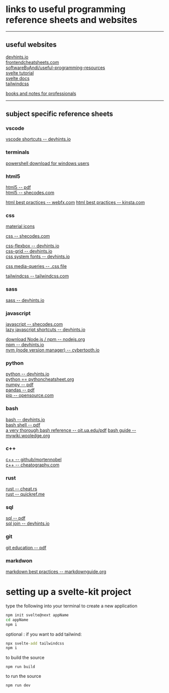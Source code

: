 # links to useful programming reference sheets and websites

___

## useful websites  

[devhints.io](https://devhints.io/)  
[frontendcheatsheets.com](https://www.frontendcheatsheets.com/)  
[softwareByAndi/useful-programming-resources](https://github.com/softwareByAndi/useful-programming-resources)  
[svelte tutorial](https://svelte.dev/tutorial/basics)  
[svelte docs](https://svelte.dev/docs)  
[tailwindcss](https://tailwindcss.com/)  

[books and notes for professionals](https://books.goalkicker.com/)
___

## subject specific reference sheets  

### vscode
[vscode shortcuts -- devhints.io](https://devhints.io/vscode)

### terminals
[powershell download for windows users](https://docs.microsoft.com/en-us/powershell/)

### html5  
[html5 -- pdf](https://github.com/softwareByAndi/useful-programming-resources/blob/main/reference_sheets/html5.pdf)  
[html5 -- shecodes.com](https://www.frontendcheatsheets.com/html)  

[html best practices -- webfx.com](https://www.webfx.com/blog/web-design/20-html-best-practices-you-should-follow/)
[html best practices -- kinsta.com](https://kinsta.com/blog/html-best-practices/)

### css  
[material icons](https://fonts.google.com/icons?selected=Material+Icons)

[css -- shecodes.com](https://www.frontendcheatsheets.com/css)  

[css-flexbox -- devhints.io](https://devhints.io/css-flexbox)  
[css-grid -- devhints.io](https://devhints.io/css-grid)  
[css system fonts -- devhints.io](https://devhints.io/css-system-font-stack)  

[css media-queries -- .css file](https://github.com/softwareByAndi/useful-programming-resources/blob/main/reference_sheets/css_media_queries.css)  

[tailwindcss -- tailwindcss.com](https://tailwindcss.com/docs/flex)  

### sass  
[sass -- devhints.io](https://devhints.io/sass)  

### javascript  
[javascript -- shecodes.com](https://www.frontendcheatsheets.com/javascript)  
[lazy javascript shortcuts -- devhints.io](https://devhints.io/js-lazy)  

[download Node.js / npm -- nodejs.org](https://nodejs.org/en/download/)  
[npm -- devhints.io](https://devhints.io/npm)  
[nvm (node version manager) -- cybertooth.io](https://cybertooth.io/blog/2017/07/13/nvm-cheat-sheet.html)  

### python  
[python -- devhints.io](https://devhints.io/python)  
[python == pythoncheatsheet.org](https://www.pythoncheatsheet.org/)  
[numpy -- pdf](http://datacamp-community-prod.s3.amazonaws.com/ba1fe95a-8b70-4d2f-95b0-bc954e9071b0)  
[pandas -- pdf](http://datacamp-community-prod.s3.amazonaws.com/f04456d7-8e61-482f-9cc9-da6f7f25fc9b)  
[pip -- opensource.com](https://opensource.com/sites/default/files/gated-content/cheat_sheet_pip.pdf)  

### bash  
[bash -- devhints.io](https://devhints.io/bash)  
[bash shell -- pdf](https://github.com/softwareByAndi/useful-programming-resources/blob/main/reference_sheets/bash_shell_quick_reference.pdf)  
[a very thorough bash reference -- oit.ua.edu/pdf](https://oit.ua.edu/wp-content/uploads/2020/12/Linux_bash_cheat_sheet-1.pdf)
[bash guide -- mywiki.wooledge.org](http://mywiki.wooledge.org/BashGuide)

### c++
[c++ -- github/mortennobel](https://github.com/mortennobel/cpp-cheatsheet)  
[c++ -- cheatography.com](https://cheatography.com/technecure/cheat-sheets/c-cheatsheet/)

### rust
[rust -- cheat.rs](https://cheats.rs/)  
[rust -- quickref.me](https://quickref.me/rust)  

### sql  
[sql -- pdf](https://github.com/softwareByAndi/useful-programming-resources/blob/main/reference_sheets/sql.pdf)  
[sql join -- devhints.io](https://devhints.io/sql-join)  

### git  
[git education -- pdf](https://github.com/softwareByAndi/useful-programming-resources/blob/main/reference_sheets/git_education.pdf)  

### markdwon  
[markdown best practices -- markdownguide.org](https://www.markdownguide.org/basic-syntax/)



# setting up a svelte-kit project

type the following into your terminal to create a new application
```cmd
npm init svelte@next appName
cd appName
npm i
```

optional : if you want to add tailwind:
```cmd
npx svelte-add tailwindcss
npm i
```

to build the source
```
npm run build
```

to run the source
```
npm run dev
```


